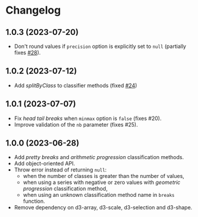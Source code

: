 # Changelog

## 1.0.3 (2023-07-20)

- Don't round values if `precision` option is explicitly set to `null` (partially fixes [#28](https://github.com/riatelab/statsbreaks/issues/28)).

## 1.0.2 (2023-07-12)

- Add *splitByClass* to classifier methods (fixed [#24](https://github.com/riatelab/statsbreaks/issues/24))

## 1.0.1 (2023-07-07)

- Fix *head tail breaks* when `minmax` option is `false` (fixes #20).
- Improve validation of the `nb` parameter (fixes #25).

## 1.0.0 (2023-06-28)

- Add *pretty breaks* and *arithmetic progression* classification methods.
- Add object-oriented API.
- Throw error instead of returning `null`:
  - when the number of classes is greater than the number of values,
  - when using a series with negative or zero values with *geometric progression* classification method,
  - when using an unknown classification method name in `breaks` function.
- Remove dependency on d3-array, d3-scale, d3-selection and d3-shape.

